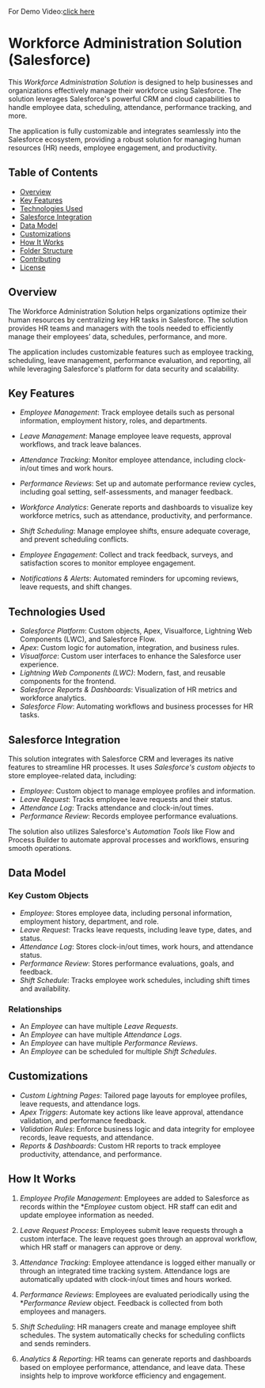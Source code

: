 
For Demo Video:[click here](https://drive.google.com/file/d/1KGNFu1eohWX7NsxknNyx98rmYqRgVOSo/view?usp=drivesdk)

# Workforce Administration Solution (Salesforce)

This *Workforce Administration Solution* is designed to help businesses and organizations effectively manage their workforce using Salesforce. The solution leverages Salesforce's powerful CRM and cloud capabilities to handle employee data, scheduling, attendance, performance tracking, and more. 

The application is fully customizable and integrates seamlessly into the Salesforce ecosystem, providing a robust solution for managing human resources (HR) needs, employee engagement, and productivity.

## Table of Contents

- [Overview](#overview)
- [Key Features](#key-features)
- [Technologies Used](#technologies-used)
- [Salesforce Integration](#salesforce-integration)
- [Data Model](#data-model)
- [Customizations](#customizations)
- [How It Works](#how-it-works)
- [Folder Structure](#folder-structure)
- [Contributing](#contributing)
- [License](#license)

## Overview

The Workforce Administration Solution helps organizations optimize their human resources by centralizing key HR tasks in Salesforce. The solution provides HR teams and managers with the tools needed to efficiently manage their employees’ data, schedules, performance, and more.

The application includes customizable features such as employee tracking, scheduling, leave management, performance evaluation, and reporting, all while leveraging Salesforce's platform for data security and scalability.

## Key Features

- *Employee Management*: Track employee details such as personal information, employment history, roles, and departments.
  
- *Leave Management*: Manage employee leave requests, approval workflows, and track leave balances.

- *Attendance Tracking*: Monitor employee attendance, including clock-in/out times and work hours.

- *Performance Reviews*: Set up and automate performance review cycles, including goal setting, self-assessments, and manager feedback.

- *Workforce Analytics*: Generate reports and dashboards to visualize key workforce metrics, such as attendance, productivity, and performance.

- *Shift Scheduling*: Manage employee shifts, ensure adequate coverage, and prevent scheduling conflicts.

- *Employee Engagement*: Collect and track feedback, surveys, and satisfaction scores to monitor employee engagement.

- *Notifications & Alerts*: Automated reminders for upcoming reviews, leave requests, and shift changes.

## Technologies Used

- *Salesforce Platform*: Custom objects, Apex, Visualforce, Lightning Web Components (LWC), and Salesforce Flow.
- *Apex*: Custom logic for automation, integration, and business rules.
- *Visualforce*: Custom user interfaces to enhance the Salesforce user experience.
- *Lightning Web Components (LWC)*: Modern, fast, and reusable components for the frontend.
- *Salesforce Reports & Dashboards*: Visualization of HR metrics and workforce analytics.
- *Salesforce Flow*: Automating workflows and business processes for HR tasks.

## Salesforce Integration

This solution integrates with Salesforce CRM and leverages its native features to streamline HR processes. It uses *Salesforce's custom objects* to store employee-related data, including:

- *Employee*: Custom object to manage employee profiles and information.
- *Leave Request*: Tracks employee leave requests and their status.
- *Attendance Log*: Tracks attendance and clock-in/out times.
- *Performance Review*: Records employee performance evaluations.

The solution also utilizes Salesforce's *Automation Tools* like Flow and Process Builder to automate approval processes and workflows, ensuring smooth operations.

## Data Model

### Key Custom Objects

- *Employee*: Stores employee data, including personal information, employment history, department, and role.
- *Leave Request*: Tracks leave requests, including leave type, dates, and status.
- *Attendance Log*: Stores clock-in/out times, work hours, and attendance status.
- *Performance Review*: Stores performance evaluations, goals, and feedback.
- *Shift Schedule*: Tracks employee work schedules, including shift times and availability.

### Relationships

- An *Employee* can have multiple *Leave Requests*.
- An *Employee* can have multiple *Attendance Logs*.
- An *Employee* can have multiple *Performance Reviews*.
- An *Employee* can be scheduled for multiple *Shift Schedules*.

## Customizations

- *Custom Lightning Pages*: Tailored page layouts for employee profiles, leave requests, and attendance logs.
- *Apex Triggers*: Automate key actions like leave approval, attendance validation, and performance feedback.
- *Validation Rules*: Enforce business logic and data integrity for employee records, leave requests, and attendance.
- *Reports & Dashboards*: Custom HR reports to track employee productivity, attendance, and performance.

## How It Works

1. *Employee Profile Management*: Employees are added to Salesforce as records within the **Employee* custom object. HR staff can edit and update employee information as needed.

2. *Leave Request Process*: Employees submit leave requests through a custom interface. The leave request goes through an approval workflow, which HR staff or managers can approve or deny.

3. *Attendance Tracking*: Employee attendance is logged either manually or through an integrated time tracking system. Attendance logs are automatically updated with clock-in/out times and hours worked.

4. *Performance Reviews*: Employees are evaluated periodically using the **Performance Review* object. Feedback is collected from both employees and managers.

5. *Shift Scheduling*: HR managers create and manage employee shift schedules. The system automatically checks for scheduling conflicts and sends reminders.

6. *Analytics & Reporting*: HR teams can generate reports and dashboards based on employee performance, attendance, and leave data. These insights help to improve workforce efficiency and engagement.


 
